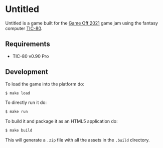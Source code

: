 # Untitled

Untitled is a game built for the [Game Off 2021](https://itch.io/jam/game-off-2021) game jam using the fantasy computer [TIC-80](https://tic80.com/).

## Requirements

- TIC-80 v0.90 Pro

## Development

To load the game into the platform do:

```sh
$ make load
```

To directly run it do:

```sh
$ make run
```

To build it and package it as an HTML5 application do:

```sh
$ make build
```

This will generate a `.zip` file with all the assets in the `.build` directory.
